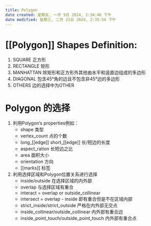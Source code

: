 ```yaml
---
title: Polygon
date created: 星期五, 一月 5日 2024, 2:34:46 下午
date modified: 星期三, 二月 21日 2024, 2:35:54 下午
---
```


# [[Polygon]] Shapes Definition:
1. SQUARE 正方形 
2. RECTANGLE 矩形 
3. MANHATTAN 除矩形和正方形外其他由水平和竖直边组成的多边形 
4. DIAGONAL 包含45°角的边且不包含非45°边的多边形
5. OTHERS 边的选择中为OTHER
# Polygon 的选择
1. 利用Polygon‘s properties例如：
    - shape 类型
    - vertex_count 点的个数
    - long_[[edge]] short_[[edge]] 长/短边的长度
    - aspect_ration 长短边之比
    - area 面积大小
    - orientation 方向
    - [[marks]] 标签
2. 利用选择区域和Polygon位置关系进行选择
    - inside/outside 在选择区域的内外部
    - overlap 与选择区域有重合
    - interact = overlap or outside_collinear
    - intersect = overlap - inside 即有重合但是不在区域内部
    - strict_inside/strict_outside 严格在内外部无交点
    - inside_collinear/outside_collinear 内外部有重合边
    - inside_point_touch/outside_point_touch 内外部有重合点
